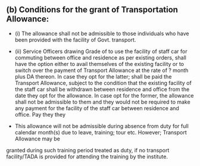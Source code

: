 ## (b) Conditions for the grant of Transportation Allowance:

- (i) The allowance shall not be admissible to those individuals who have been provided with the facility of Govt. transport.
- (ii) Service Officers drawing Grade of to use the facility of staff car for commuting between office and residence as per existing orders, shall have the option either to avail themselves of the existing facility or to switch over the payment of Transport Allowance at the rate of ? month plus DA thereon. In case they opt for the latter; shall be paid the Transport Allowance, subject to the condition that the existing facility of the staff car shall be withdrawn between residence and office from the date they opt for the allowance. In case opt for the former, the allowance shall not be admissible to them and they would not be required to make any payment for the facility of the staff car between residence and office. Pay they they

- This allowance will not be admissible during absence from duty for full calendar month(s) due to leave, training; tour etc. However; Transport Allowance may be

granted during such training period treated as duty, if no transport facility/TADA is provided for attending the training by the institute.

